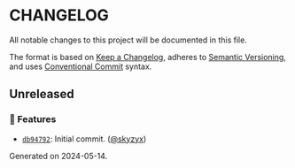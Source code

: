 # CHANGELOG

All notable changes to this project will be documented in this file.

The format is based on [Keep a Changelog](https://keepachangelog.com), adheres to [Semantic Versioning](https://semver.org), and uses [Conventional Commit](https://www.conventionalcommits.org) syntax.

## Unreleased

### <!-- 0 -->:rocket: Features

* [`db94792`](https://github.com/northwood-labs/terraform-provider-corefunc/commit/db94792c1dda00f436191eafb507c99240427233): Initial commit. ([@skyzyx](https://github.com/skyzyx))

<p>Generated on 2024-05-14.</p>

